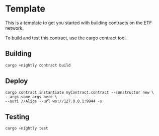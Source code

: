 # Template

This is a template to get you started with building contracts on the ETF network.

To build and test this contract, use the cargo contract tool.

## Building

``` sh
cargo +nightly contract build
```

## Deploy

``` shell
cargo contract instantiate myContract.contract --constructor new \
--args some args here \
--suri //Alice --url ws://127.0.0.1:9944 -x
```

## Testing

``` sh
cargo +nightly test
```